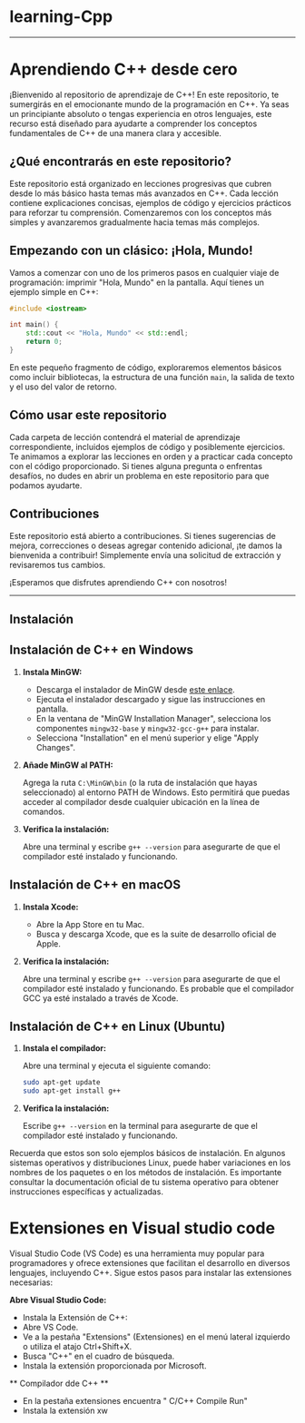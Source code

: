 # learning-Cpp

---

# Aprendiendo C++ desde cero

¡Bienvenido al repositorio de aprendizaje de C++! En este repositorio, te sumergirás en el emocionante mundo de la programación en C++. Ya seas un principiante absoluto o tengas experiencia en otros lenguajes, este recurso está diseñado para ayudarte a comprender los conceptos fundamentales de C++ de una manera clara y accesible.

## ¿Qué encontrarás en este repositorio?

Este repositorio está organizado en lecciones progresivas que cubren desde lo más básico hasta temas más avanzados en C++. Cada lección contiene explicaciones concisas, ejemplos de código y ejercicios prácticos para reforzar tu comprensión. Comenzaremos con los conceptos más simples y avanzaremos gradualmente hacia temas más complejos.

## Empezando con un clásico: ¡Hola, Mundo!

Vamos a comenzar con uno de los primeros pasos en cualquier viaje de programación: imprimir "Hola, Mundo" en la pantalla. Aquí tienes un ejemplo simple en C++:

```cpp
#include <iostream>

int main() {
    std::cout << "Hola, Mundo" << std::endl;
    return 0;
}
```

En este pequeño fragmento de código, exploraremos elementos básicos como incluir bibliotecas, la estructura de una función `main`, la salida de texto y el uso del valor de retorno.

## Cómo usar este repositorio

Cada carpeta de lección contendrá el material de aprendizaje correspondiente, incluidos ejemplos de código y posiblemente ejercicios. Te animamos a explorar las lecciones en orden y a practicar cada concepto con el código proporcionado. Si tienes alguna pregunta o enfrentas desafíos, no dudes en abrir un problema en este repositorio para que podamos ayudarte.

## Contribuciones

Este repositorio está abierto a contribuciones. Si tienes sugerencias de mejora, correcciones o deseas agregar contenido adicional, ¡te damos la bienvenida a contribuir! Simplemente envía una solicitud de extracción y revisaremos tus cambios.

¡Esperamos que disfrutes aprendiendo C++ con nosotros!

---
 ## Instalación

## Instalación de C++ en Windows

1. **Instala MinGW:**

   - Descarga el instalador de MinGW desde [este enlace](https://osdn.net/projects/mingw/downloads/68260/mingw-get-setup.exe/).
   - Ejecuta el instalador descargado y sigue las instrucciones en pantalla.
   - En la ventana de "MinGW Installation Manager", selecciona los componentes `mingw32-base` y `mingw32-gcc-g++` para instalar.
   - Selecciona "Installation" en el menú superior y elige "Apply Changes".

2. **Añade MinGW al PATH:**

   Agrega la ruta `C:\MinGW\bin` (o la ruta de instalación que hayas seleccionado) al entorno PATH de Windows. Esto permitirá que puedas acceder al compilador desde cualquier ubicación en la línea de comandos.

3. **Verifica la instalación:**

   Abre una terminal y escribe `g++ --version` para asegurarte de que el compilador esté instalado y funcionando.

## Instalación de C++ en macOS

1. **Instala Xcode:**

   - Abre la App Store en tu Mac.
   - Busca y descarga Xcode, que es la suite de desarrollo oficial de Apple.

2. **Verifica la instalación:**

   Abre una terminal y escribe `g++ --version` para asegurarte de que el compilador esté instalado y funcionando. Es probable que el compilador GCC ya esté instalado a través de Xcode.

## Instalación de C++ en Linux (Ubuntu)

1. **Instala el compilador:**

   Abre una terminal y ejecuta el siguiente comando:

   ```bash
   sudo apt-get update
   sudo apt-get install g++
   ```

2. **Verifica la instalación:**

   Escribe `g++ --version` en la terminal para asegurarte de que el compilador esté instalado y funcionando.

Recuerda que estos son solo ejemplos básicos de instalación. En algunos sistemas operativos y distribuciones Linux, puede haber variaciones en los nombres de los paquetes o en los métodos de instalación. Es importante consultar la documentación oficial de tu sistema operativo para obtener instrucciones específicas y actualizadas.

# Extensiones en Visual studio code

Visual Studio Code (VS Code) es una herramienta muy popular para programadores y ofrece extensiones que facilitan el desarrollo en diversos lenguajes, incluyendo C++. Sigue estos pasos para instalar las extensiones necesarias:

**Abre Visual Studio Code:**

- Instala la Extensión de C++:
- Abre VS Code.
- Ve a la pestaña "Extensions" (Extensiones) en el menú lateral izquierdo o utiliza el atajo Ctrl+Shift+X.
- Busca "C++" en el cuadro de búsqueda.
- Instala la extensión proporcionada por Microsoft.

** Compilador dde C++ **

- En la pestaña extensiones encuentra " C/C++ Compile Run"
- Instala la extensión xw